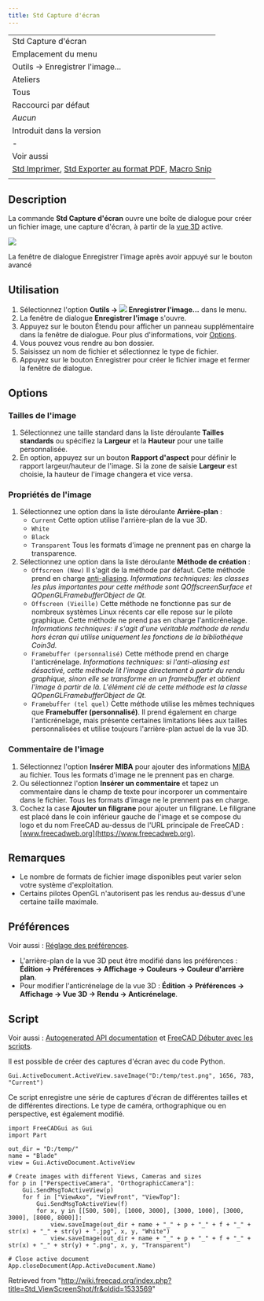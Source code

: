 ```yaml
---
title: Std Capture d'écran
---
```

|  |
| --- |
| Std Capture d'écran |
| Emplacement du menu |
| Outils → Enregistrer l'image... |
| Ateliers |
| Tous |
| Raccourci par défaut |
| *Aucun* |
| Introduit dans la version |
| - |
| Voir aussi |
| [Std Imprimer](/Std_Print/fr "Std Print/fr"), [Std Exporter au format PDF](/Std_PrintPdf/fr "Std PrintPdf/fr"), [Macro Snip](/Macro_Snip/fr "Macro Snip/fr") |
|  |

## Description

La commande **Std Capture d'écran** ouvre une boîte de dialogue pour créer un fichier image, une capture d'écran, à partir de la [vue 3D](/3D_view/fr "3D view/fr") active.

![](/images/Save_picture.png)

La fenêtre de dialogue Enregistrer l'image après avoir appuyé sur le bouton avancé

## Utilisation

1. Sélectionnez l'option **Outils → ![](/images/Std_ViewScreenShot.svg) Enregistrer l'image...** dans le menu.
2. La fenêtre de dialogue **Enregistrer l'image** s'ouvre.
3. Appuyez sur le bouton Étendu pour afficher un panneau supplémentaire dans la fenêtre de dialogue. Pour plus d'informations, voir [Options](#Options).
4. Vous pouvez vous rendre au bon dossier.
5. Saisissez un nom de fichier et sélectionnez le type de fichier.
6. Appuyez sur le bouton Enregistrer pour créer le fichier image et fermer la fenêtre de dialogue.

## Options

### Tailles de l'image

1. Sélectionnez une taille standard dans la liste déroulante **Tailles standards** ou spécifiez la **Largeur** et la  **Hauteur** pour une taille personnalisée.
2. En option, appuyez sur un bouton **Rapport d'aspect** pour définir le rapport largeur/hauteur de l'image. Si la zone de saisie **Largeur** est choisie, la hauteur de l'image changera et vice versa.

### Propriétés de l'image

1. Sélectionnez une option dans la liste déroulante **Arrière-plan** :
   * `Current` Cette option utilise l'arrière-plan de la vue 3D.
   * `White`
   * `Black`
   * `Transparent` Tous les formats d'image ne prennent pas en charge la transparence.
2. Sélectionnez une option dans la liste déroulante **Méthode de création** :
   * `Offscreen (New)` Il s'agit de la méthode par défaut. Cette méthode prend en charge [anti-aliasing](https://en.wikipedia.org/wiki/Multisample_anti-aliasing). *Informations techniques: les classes les plus importantes pour cette méthode sont QOffscreenSurface et QOpenGLFramebufferObject de Qt.*
   * `Offscreen (Vieille)` Cette méthode ne fonctionne pas sur de nombreux systèmes Linux récents car elle repose sur le pilote graphique. Cette méthode ne prend pas en charge l'anticrénelage. *Informations techniques: il s'agit d'une véritable méthode de rendu hors écran qui utilise uniquement les fonctions de la bibliothèque Coin3d.*
   * `Framebuffer (personnalisé)` Cette méthode prend en charge l'anticrénelage. *Informations techniques: si l'anti-aliasing est désactivé, cette méthode lit l'image directement à partir du rendu graphique, sinon elle se transforme en un framebuffer et obtient l'image à partir de là. L'élément clé de cette méthode est la classe QOpenGLFramebufferObject de Qt.*
   * `Framebuffer (tel quel)` Cette méthode utilise les mêmes techniques que **Framebuffer (personnalisé)**. Il prend également en charge l'anticrénelage, mais présente certaines limitations liées aux tailles personnalisées et utilise toujours l'arrière-plan actuel de la vue 3D.

### Commentaire de l'image

1. Sélectionnez l'option **Insérer MIBA** pour ajouter des informations [MIBA](http://juergen-riegel.net/Miba/) au fichier. Tous les formats d'image ne le prennent pas en charge.
2. Ou sélectionnez l'option **Insérer un commentaire** et tapez un commentaire dans le champ de texte pour incorporer un commentaire dans le fichier. Tous les formats d'image ne le prennent pas en charge.
3. Cochez la case **Ajouter un filigrane** pour ajouter un filigrane. Le filigrane est placé dans le coin inférieur gauche de l'image et se compose du logo et du nom FreeCAD au-dessus de l'URL principale de FreeCAD : [www.freecadweb.org](https://www.freecadweb.org).

## Remarques

* Le nombre de formats de fichier image disponibles peut varier selon votre système d'exploitation.
* Certains pilotes OpenGL n'autorisent pas les rendus au-dessus d'une certaine taille maximale.

## Préférences

Voir aussi : [Réglage des préférences](/Preferences_Editor/fr "Preferences Editor/fr").

* L'arrière-plan de la vue 3D peut être modifié dans les préférences : **Édition → Préférences → Affichage → Couleurs → Couleur d'arrière plan**.
* Pour modifier l'anticrénelage de la vue 3D : **Édition → Préférences → Affichage → Vue 3D → Rendu → Anticrénelage**.

## Script

Voir aussi : [Autogenerated API documentation](https://freecad.github.io/SourceDoc/) et [FreeCAD Débuter avec les scripts](/FreeCAD_Scripting_Basics/fr "FreeCAD Scripting Basics/fr").

Il est possible de créer des captures d'écran avec du code Python.

```
Gui.ActiveDocument.ActiveView.saveImage("D:/temp/test.png", 1656, 783, "Current")

```

Ce script enregistre une série de captures d'écran de différentes tailles et de différentes directions. Le type de caméra, orthographique ou en perspective, est également modifié.

```
import FreeCADGui as Gui
import Part

out_dir = "D:/temp/"
name = "Blade"
view = Gui.ActiveDocument.ActiveView

# Create images with different Views, Cameras and sizes
for p in ["PerspectiveCamera", "OrthographicCamera"]:
    Gui.SendMsgToActiveView(p)
    for f in ["ViewAxo", "ViewFront", "ViewTop"]:
        Gui.SendMsgToActiveView(f)
        for x, y in [[500, 500], [1000, 3000], [3000, 1000], [3000, 3000], [8000, 8000]]:
            view.saveImage(out_dir + name + "_" + p + "_" + f + "_" + str(x) + "_" + str(y) + ".jpg", x, y, "White")
            view.saveImage(out_dir + name + "_" + p + "_" + f + "_" + str(x) + "_" + str(y) + ".png", x, y, "Transparent")

# Close active document
App.closeDocument(App.ActiveDocument.Name)

```

Retrieved from "<http://wiki.freecad.org/index.php?title=Std_ViewScreenShot/fr&oldid=1533569>"